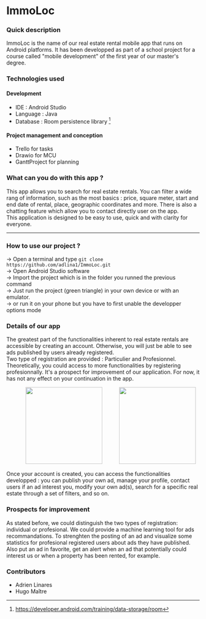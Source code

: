 # ImmoLoc

### Quick description 

ImmoLoc is the name of our real estate rental mobile app that runs on Android platforms. It has been developped as part of a school project for a course called "mobile development" of the first year of our master's degree. 

### Technologies used
#### Development
* IDE : Android Studio
* Language : Java
* Database : Room persistence library [^1]
#### Project management and conception
* Trello for tasks
* Drawio for MCU
* GanttProject for planning

### What can you do with this app ?
This app allows you to search for real estate rentals. You can filter a wide rang of information, such as the most basics : price, square meter, start and end date of rental, place, geographic coordinates and more. There is also a chatting feature which allow you to contact directly user on the app.<br>
This application is designed to be easy to use, quick and with clarity for everyone.

-------------------------------------

### How to use our project ?
&rarr; Open a terminal and type `git clone https://github.com/adlina1/ImmoLoc.git`<br>
&rarr; Open Android Studio software <br>
&rarr; Import the project which is in the folder you runned the previous command <br>
&rarr; Just run the project (green triangle) in your own device or with an emulator. <br>
&rarr; or run it on your phone but you have to first unable the developper options mode <br>

### Details of our app

The greatest part of the functionalities inherent to real estate rentals are accessible by creating an account. Otherwise, you will just be able to see ads published by users already registered. <br>
Two type of registration are provided : Particulier and Profesionnel. Theoretically, you could access to more functionalities by registering profesionnally. It's a prospect for improvement of our application. For now, it has not any effect on your continuation in the app.


<p align="center">
  <img src="https://user-images.githubusercontent.com/76013394/169918013-84bddd8b-9a65-4ade-bd53-1cad1abc283d.jpg" width="200" hspace="40" />
  <img src="https://user-images.githubusercontent.com/76013394/169919048-68991b11-5765-481e-89c2-811fed86a991.jpg" width="200" />
</p>

Once your account is created, you can access the functionalities developped : you can publish your own ad, manage your profile, contact users if an ad interest you, modify your own ad(s), search for a specific real estate through a set of filters, and so on.


### Prospects for improvement
As stated before, we could distinguish the two types of registration: individual or profesional. We could provide a machine learning tool for ads recommandations. To strenghten the posting of an ad and visualize some statistics for profesional registered users about ads they have published.
Also put an ad in favorite, get an alert when an ad that potentially could interest us or when a property has been rented, for example.

### Contributors 
* Adrien Linares
* Hugo Maître

[^1]: https://developer.android.com/training/data-storage/room
